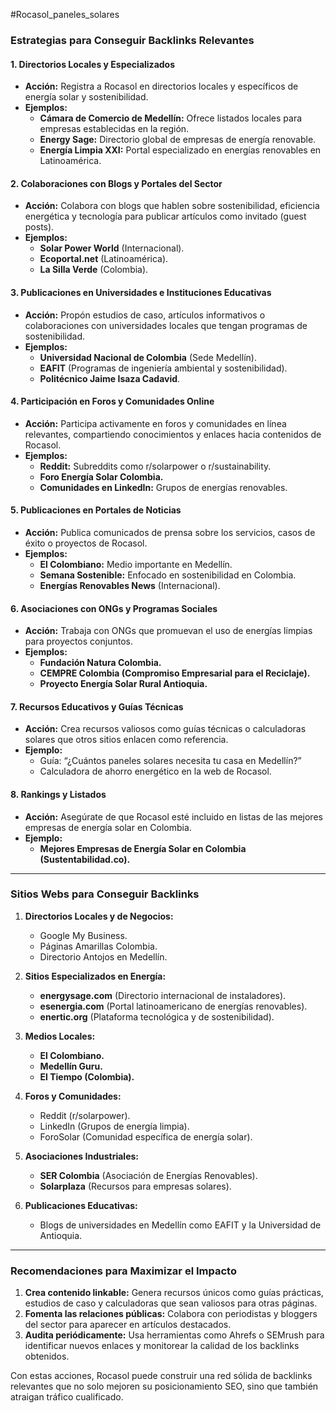 
#Rocasol_paneles_solares 

### **Estrategias para Conseguir Backlinks Relevantes**

#### **1. Directorios Locales y Especializados**

- **Acción:** Registra a Rocasol en directorios locales y específicos de energía solar y sostenibilidad.
- **Ejemplos:**
    - **Cámara de Comercio de Medellín:** Ofrece listados locales para empresas establecidas en la región.
    - **Energy Sage:** Directorio global de empresas de energía renovable.
    - **Energía Limpia XXI:** Portal especializado en energías renovables en Latinoamérica.

#### **2. Colaboraciones con Blogs y Portales del Sector**

- **Acción:** Colabora con blogs que hablen sobre sostenibilidad, eficiencia energética y tecnología para publicar artículos como invitado (guest posts).
- **Ejemplos:**
    - **Solar Power World** (Internacional).
    - **Ecoportal.net** (Latinoamérica).
    - **La Silla Verde** (Colombia).

#### **3. Publicaciones en Universidades e Instituciones Educativas**

- **Acción:** Propón estudios de caso, artículos informativos o colaboraciones con universidades locales que tengan programas de sostenibilidad.
- **Ejemplos:**
    - **Universidad Nacional de Colombia** (Sede Medellín).
    - **EAFIT** (Programas de ingeniería ambiental y sostenibilidad).
    - **Politécnico Jaime Isaza Cadavid**.

#### **4. Participación en Foros y Comunidades Online**

- **Acción:** Participa activamente en foros y comunidades en línea relevantes, compartiendo conocimientos y enlaces hacia contenidos de Rocasol.
- **Ejemplos:**
    - **Reddit:** Subreddits como r/solarpower o r/sustainability.
    - **Foro Energía Solar Colombia.**
    - **Comunidades en LinkedIn:** Grupos de energías renovables.

#### **5. Publicaciones en Portales de Noticias**

- **Acción:** Publica comunicados de prensa sobre los servicios, casos de éxito o proyectos de Rocasol.
- **Ejemplos:**
    - **El Colombiano:** Medio importante en Medellín.
    - **Semana Sostenible:** Enfocado en sostenibilidad en Colombia.
    - **Energías Renovables News** (Internacional).

#### **6. Asociaciones con ONGs y Programas Sociales**

- **Acción:** Trabaja con ONGs que promuevan el uso de energías limpias para proyectos conjuntos.
- **Ejemplos:**
    - **Fundación Natura Colombia.**
    - **CEMPRE Colombia (Compromiso Empresarial para el Reciclaje).**
    - **Proyecto Energía Solar Rural Antioquia.**

#### **7. Recursos Educativos y Guías Técnicas**

- **Acción:** Crea recursos valiosos como guías técnicas o calculadoras solares que otros sitios enlacen como referencia.
- **Ejemplo:**
    - Guía: “¿Cuántos paneles solares necesita tu casa en Medellín?”
    - Calculadora de ahorro energético en la web de Rocasol.

#### **8. Rankings y Listados**

- **Acción:** Asegúrate de que Rocasol esté incluido en listas de las mejores empresas de energía solar en Colombia.
- **Ejemplo:**
    - **Mejores Empresas de Energía Solar en Colombia (Sustentabilidad.co).**

---

### **Sitios Webs para Conseguir Backlinks**

1. **Directorios Locales y de Negocios:**
    
    - Google My Business.
    - Páginas Amarillas Colombia.
    - Directorio Antojos en Medellín.
2. **Sitios Especializados en Energía:**
    
    - **energysage.com** (Directorio internacional de instaladores).
    - **esenergia.com** (Portal latinoamericano de energías renovables).
    - **enertic.org** (Plataforma tecnológica y de sostenibilidad).
3. **Medios Locales:**
    
    - **El Colombiano.**
    - **Medellín Guru.**
    - **El Tiempo (Colombia).**
4. **Foros y Comunidades:**
    
    - Reddit (r/solarpower).
    - LinkedIn (Grupos de energía limpia).
    - ForoSolar (Comunidad específica de energía solar).
5. **Asociaciones Industriales:**
    
    - **SER Colombia** (Asociación de Energías Renovables).
    - **Solarplaza** (Recursos para empresas solares).
6. **Publicaciones Educativas:**
    
    - Blogs de universidades en Medellín como EAFIT y la Universidad de Antioquia.

---

### **Recomendaciones para Maximizar el Impacto**

1. **Crea contenido linkable:** Genera recursos únicos como guías prácticas, estudios de caso y calculadoras que sean valiosos para otras páginas.
2. **Fomenta las relaciones públicas:** Colabora con periodistas y bloggers del sector para aparecer en artículos destacados.
3. **Audita periódicamente:** Usa herramientas como Ahrefs o SEMrush para identificar nuevos enlaces y monitorear la calidad de los backlinks obtenidos.

Con estas acciones, Rocasol puede construir una red sólida de backlinks relevantes que no solo mejoren su posicionamiento SEO, sino que también atraigan tráfico cualificado.